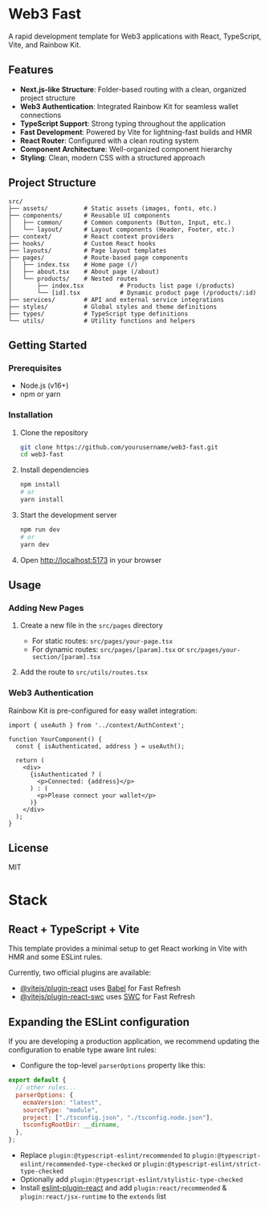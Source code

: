 # Web3 Fast

A rapid development template for Web3 applications with React, TypeScript, Vite, and Rainbow Kit.

## Features

- **Next.js-like Structure**: Folder-based routing with a clean, organized project structure
- **Web3 Authentication**: Integrated Rainbow Kit for seamless wallet connections
- **TypeScript Support**: Strong typing throughout the application
- **Fast Development**: Powered by Vite for lightning-fast builds and HMR
- **React Router**: Configured with a clean routing system
- **Component Architecture**: Well-organized component hierarchy
- **Styling**: Clean, modern CSS with a structured approach

## Project Structure

```
src/
├── assets/          # Static assets (images, fonts, etc.)
├── components/      # Reusable UI components
│   ├── common/      # Common components (Button, Input, etc.)
│   └── layout/      # Layout components (Header, Footer, etc.)
├── context/         # React context providers
├── hooks/           # Custom React hooks
├── layouts/         # Page layout templates
├── pages/           # Route-based page components
│   ├── index.tsx    # Home page (/)
│   ├── about.tsx    # About page (/about)
│   └── products/    # Nested routes
│       ├── index.tsx          # Products list page (/products)
│       └── [id].tsx           # Dynamic product page (/products/:id)
├── services/        # API and external service integrations
├── styles/          # Global styles and theme definitions
├── types/           # TypeScript type definitions
└── utils/           # Utility functions and helpers
```

## Getting Started

### Prerequisites

- Node.js (v16+)
- npm or yarn

### Installation

1. Clone the repository
   ```bash
   git clone https://github.com/yourusername/web3-fast.git
   cd web3-fast
   ```

2. Install dependencies
   ```bash
   npm install
   # or
   yarn install
   ```

3. Start the development server
   ```bash
   npm run dev
   # or
   yarn dev
   ```

4. Open [http://localhost:5173](http://localhost:5173) in your browser

## Usage

### Adding New Pages

1. Create a new file in the `src/pages` directory
   - For static routes: `src/pages/your-page.tsx`
   - For dynamic routes: `src/pages/[param].tsx` or `src/pages/your-section/[param].tsx`

2. Add the route to `src/utils/routes.tsx`

### Web3 Authentication

Rainbow Kit is pre-configured for easy wallet integration:

```tsx
import { useAuth } from '../context/AuthContext';

function YourComponent() {
  const { isAuthenticated, address } = useAuth();
  
  return (
    <div>
      {isAuthenticated ? (
        <p>Connected: {address}</p>
      ) : (
        <p>Please connect your wallet</p>
      )}
    </div>
  );
}
```

## License

MIT

# Stack

## React + TypeScript + Vite

This template provides a minimal setup to get React working in Vite with HMR and some ESLint rules.

Currently, two official plugins are available:

- [@vitejs/plugin-react](https://github.com/vitejs/vite-plugin-react/blob/main/packages/plugin-react/README.md) uses [Babel](https://babeljs.io/) for Fast Refresh
- [@vitejs/plugin-react-swc](https://github.com/vitejs/vite-plugin-react-swc) uses [SWC](https://swc.rs/) for Fast Refresh

## Expanding the ESLint configuration

If you are developing a production application, we recommend updating the configuration to enable type aware lint rules:

- Configure the top-level `parserOptions` property like this:

```js
export default {
  // other rules...
  parserOptions: {
    ecmaVersion: "latest",
    sourceType: "module",
    project: ["./tsconfig.json", "./tsconfig.node.json"],
    tsconfigRootDir: __dirname,
  },
};
```

- Replace `plugin:@typescript-eslint/recommended` to `plugin:@typescript-eslint/recommended-type-checked` or `plugin:@typescript-eslint/strict-type-checked`
- Optionally add `plugin:@typescript-eslint/stylistic-type-checked`
- Install [eslint-plugin-react](https://github.com/jsx-eslint/eslint-plugin-react) and add `plugin:react/recommended` & `plugin:react/jsx-runtime` to the `extends` list
